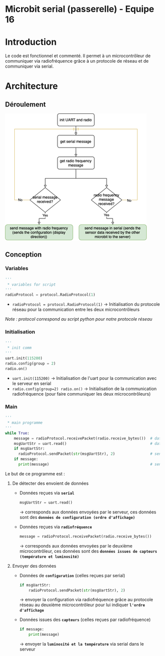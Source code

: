 # Microbit serial (passerelle) - Equipe 16

# Introduction

Le code est fonctionnel et commenté. Il permet à un microcontrôleur de communiquer via radiofréquence grâce à un protocole de réseau et de communiquer via serial.

# Architecture

## Déroulement

![Microbit passerelle process.png](readme_lib/Microbit_passerelle_process.png)

## Conception

### Variables

```python
'''
 * variables for script
'''
radioProtocol = protocol.RadioProtocol(1)
```

- `radioProtocol = protocol.RadioProtocol(1)` → Initialisation du protocole réseau pour la communication entre les deux microcontrôleurs

*Note : protocol correspond au script python pour notre protocole réseau*

### Initialisation

```python
'''
 * init comm
'''
uart.init(115200)
radio.config(group = 2)
radio.on()
```

- `uart.init(115200)` → Initialisation de l'uart pour la communication avec le serveur en serial
- `radio.config(group=2) radio.on()` → Initialisation de la communication radiofréquence (pour faire communiquer les deux microcontrôleurs)

### Main

```python
'''
 * main programme
'''
while True:
	message = radioProtocol.receivePacket(radio.receive_bytes())  # data from another microbit by radio frequency through the network protocol
	msgUartStr = uart.read()                                      # data per serial port
	if msgUartStr:
	  radioProtocol.sendPacket(str(msgUartStr), 2)                # send configuration (TL or LT)
	if message:
	  print(message)                                              # send data by serial to the gateway
```

Le but de ce programme est :

1. De détecter des envoient de données 
    - Données reçues via **`serial`**
        
        ```python
        msgUartStr = uart.read()
        ```
        
        → corresponds aux données envoyées par le serveur, ces données sont des **`données de configuration (ordre d'affichage)`**
        
    - Données reçues via **`radiofréquence`**
        
        ```python
        message = radioProtocol.receivePacket(radio.receive_bytes())
        ```
        
        → corresponds aux données envoyées par le deuxième microcontrôleur, ces données sont des **`données issues de capteurs (température et luminosité)`**
        
2. Envoyer des données
    - Données de **`configuration`** (celles reçues par serial)
        
        ```python
        if msgUartStr:
        	radioProtocol.sendPacket(str(msgUartStr), 2)         
        ```
        
        → envoyer la configuration via radiofréquence grâce au protocole réseau au deuxième microcontrôleur pour lui indiquer **`l'ordre d'affichage`**
        
    - Données issues des **`capteurs`** (celles reçues par radiofréquence)
        
        ```python
        if message:
        	print(message)
        ```
        
        → envoyer la **`luminosité et la température`** via serial dans le serveur